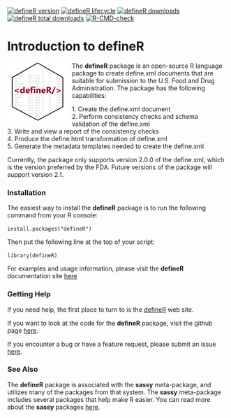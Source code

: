 <!-- badges: start -->

[![defineR version](https://www.r-pkg.org/badges/version/defineR)](https://cran.r-project.org/package=defineR)
[![defineR lifecycle](https://img.shields.io/badge/lifecycle-maturing-blue.svg)](https://cran.r-project.org/package=defineR)
[![defineR downloads](https://cranlogs.r-pkg.org/badges/defineR)](https://cran.r-project.org/package=defineR)
[![defineR total downloads](https://cranlogs.r-pkg.org/badges/grand-total/defineR)](https://cran.r-project.org/package=defineR)
[![R-CMD-check](https://github.com/dbosak01/defineR/actions/workflows/R-CMD-check.yaml/badge.svg)](https://github.com/dbosak01/defineR/actions/workflows/R-CMD-check.yaml)
<!-- badges: end -->

# Introduction to **defineR**
<img src="man/images/defineRe.png" align="left" height="138" style="margin-right:10px;"/>

The **defineR** package is an open-source R language package to 
create define.xml documents that are suitable for submission 
to the U.S. Food and Drug Administration.  The package has the following
capabilities:

<tab>1. Create the define.xml document  
<tab>2. Perform consistency checks and schema validation of the define.xml  
<tab>3. Write and view a report of the consistency checks  
<tab>4. Produce the define.html transformation of define.xml  
<tab>5. Generate the metadata templates needed to create the define.xml  

Currently, the package only supports version 2.0.0 of the define.xml, 
which is the version preferred by the FDA.  Future versions of the package
will support version 2.1.

### Installation

The easiest way to install the **defineR** package is to run the following 
command from your R console:

    install.packages("defineR")


Then put the following line at the top of your script:

    library(defineR)
    
For examples and usage 
information, please visit the **defineR** documentation site 
[here](https://defineR.r-sassy.org/articles/defineR.html)

### Getting Help

If you need help, the first place 
to turn to is the [defineR](https://defineR.r-sassy.org) web site.  

If you want to look at the code for the **defineR** package, visit the
github page [here](https://github.com/dbosak01/defineR).

If you encounter a bug or have a feature request, please submit an issue 
[here](https://github.com/dbosak01/defineR/issues).


### See Also

The **defineR** package is associated with the **sassy** meta-package, 
and utilizes many of the packages from that system.
The **sassy** meta-package includes several packages that help make R
easier.  You can read more about the **sassy** packages
[here](https://sassy.r-sassy.org).
